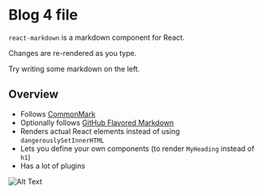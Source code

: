 # Blog 4 file

`react-markdown` is a markdown component for React.

Changes are re-rendered as you type.

Try writing some markdown on the left.

## Overview

- Follows [CommonMark](https://commonmark.org)
- Optionally follows [GitHub Flavored Markdown](https://github.github.com/gfm/)
- Renders actual React elements instead of using `dangerouslySetInnerHTML`
- Lets you define your own components (to render `MyHeading` instead of `h1`)
- Has a lot of plugins

![Alt Text](https://farmtoyoufresh.com/images/logo.png)

